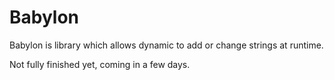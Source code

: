 # Babylon

Babylon is library which allows dynamic to add or change strings at runtime.

Not fully finished yet, coming in a few days.